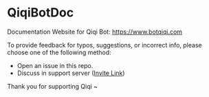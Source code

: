 # QiqiBotDoc
Documentation Website for Qiqi Bot: https://www.botqiqi.com

To provide feedback for typos, suggestions, or incorrect info, please choose one of the following method:

- Open an issue in this repo.
- Discuss in support server ([Invite Link](https://discord.com/invite/gbv6TveBRX))

Thank you for supporting Qiqi ~
